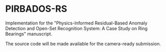 # PIRBADOS-RS
Implementation for the "Physics-Informed Residual-Based Anomaly Detection and Open-Set Recognition System: A Case Study on Ring Bearings" manuscript.

The source code will be made available for the camera-ready submission.
